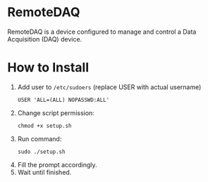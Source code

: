 # RemoteDAQ
RemoteDAQ is a device configured to manage and control a Data Acquisition (DAQ) device.

# How to Install
1. Add user to `/etc/sudoers` (replace USER with actual username)
   ```
   USER 'ALL=(ALL) NOPASSWD:ALL'
   ```
2. Change script permission:
    ```
    chmod +x setup.sh
    ```
3. Run command:
    ```
    sudo ./setup.sh
    ```
4. Fill the prompt accordingly.
5. Wait until finished.
